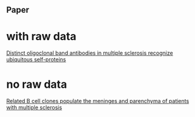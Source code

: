 ## Paper

# with raw data
[Distinct oligoclonal band antibodies in multiple sclerosis recognize ubiquitous self-proteins](https://doi.org/10.1073/pnas.1522730113)



# no raw data
[Related B cell clones populate the meninges and parenchyma of patients with multiple sclerosis](http://dx.doi.org/10.1093/brain/awq350)
